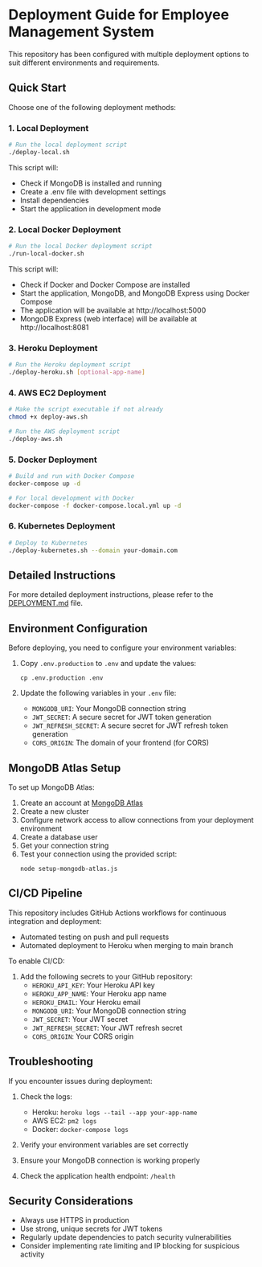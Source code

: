 # Deployment Guide for Employee Management System

This repository has been configured with multiple deployment options to suit different environments and requirements.

## Quick Start

Choose one of the following deployment methods:

### 1. Local Deployment

```bash
# Run the local deployment script
./deploy-local.sh
```

This script will:
- Check if MongoDB is installed and running
- Create a .env file with development settings
- Install dependencies
- Start the application in development mode

### 2. Local Docker Deployment

```bash
# Run the local Docker deployment script
./run-local-docker.sh
```

This script will:
- Check if Docker and Docker Compose are installed
- Start the application, MongoDB, and MongoDB Express using Docker Compose
- The application will be available at http://localhost:5000
- MongoDB Express (web interface) will be available at http://localhost:8081

### 3. Heroku Deployment

```bash
# Run the Heroku deployment script
./deploy-heroku.sh [optional-app-name]
```

### 4. AWS EC2 Deployment

```bash
# Make the script executable if not already
chmod +x deploy-aws.sh

# Run the AWS deployment script
./deploy-aws.sh
```

### 5. Docker Deployment

```bash
# Build and run with Docker Compose
docker-compose up -d

# For local development with Docker
docker-compose -f docker-compose.local.yml up -d
```

### 6. Kubernetes Deployment

```bash
# Deploy to Kubernetes
./deploy-kubernetes.sh --domain your-domain.com
```

## Detailed Instructions

For more detailed deployment instructions, please refer to the [DEPLOYMENT.md](DEPLOYMENT.md) file.

## Environment Configuration

Before deploying, you need to configure your environment variables:

1. Copy `.env.production` to `.env` and update the values:
   ```
   cp .env.production .env
   ```

2. Update the following variables in your `.env` file:
   - `MONGODB_URI`: Your MongoDB connection string
   - `JWT_SECRET`: A secure secret for JWT token generation
   - `JWT_REFRESH_SECRET`: A secure secret for JWT refresh token generation
   - `CORS_ORIGIN`: The domain of your frontend (for CORS)

## MongoDB Atlas Setup

To set up MongoDB Atlas:

1. Create an account at [MongoDB Atlas](https://www.mongodb.com/cloud/atlas)
2. Create a new cluster
3. Configure network access to allow connections from your deployment environment
4. Create a database user
5. Get your connection string
6. Test your connection using the provided script:
   ```
   node setup-mongodb-atlas.js
   ```

## CI/CD Pipeline

This repository includes GitHub Actions workflows for continuous integration and deployment:

- Automated testing on push and pull requests
- Automated deployment to Heroku when merging to main branch

To enable CI/CD:

1. Add the following secrets to your GitHub repository:
   - `HEROKU_API_KEY`: Your Heroku API key
   - `HEROKU_APP_NAME`: Your Heroku app name
   - `HEROKU_EMAIL`: Your Heroku email
   - `MONGODB_URI`: Your MongoDB connection string
   - `JWT_SECRET`: Your JWT secret
   - `JWT_REFRESH_SECRET`: Your JWT refresh secret
   - `CORS_ORIGIN`: Your CORS origin

## Troubleshooting

If you encounter issues during deployment:

1. Check the logs:
   - Heroku: `heroku logs --tail --app your-app-name`
   - AWS EC2: `pm2 logs`
   - Docker: `docker-compose logs`

2. Verify your environment variables are set correctly

3. Ensure your MongoDB connection is working properly

4. Check the application health endpoint: `/health`

## Security Considerations

- Always use HTTPS in production
- Use strong, unique secrets for JWT tokens
- Regularly update dependencies to patch security vulnerabilities
- Consider implementing rate limiting and IP blocking for suspicious activity
